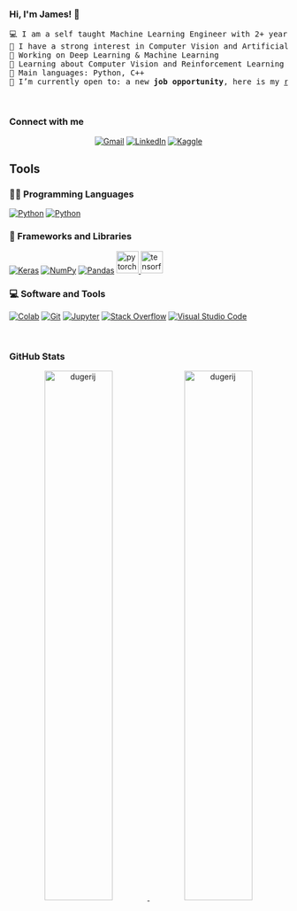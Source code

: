 ### Hi, I'm James! 👋

<!--
**dugerij/dugerij** is a ✨ _special_ ✨ repository because its `README.md` (this file) appears on your GitHub profile.

Here are some ideas to get you started:

- 🔭 I’m currently working on ...
- 🌱 I’m currently learning ...
- 👯 I’m looking to collaborate on ...
- 🤔 I’m looking for help with ...
- 💬 Ask me about ...
- 📫 How to reach me: ...
- 😄 Pronouns: ...
- ⚡ Fun fact: ...
-->
<pre>
💻 I am a self taught Machine Learning Engineer with 2+ years work experience
📝 I have a strong interest in Computer Vision and Artificial Intelligence
🔭 Working on Deep Learning & Machine Learning
🌱 Learning about Computer Vision and Reinforcement Learning
🌟 Main languages: Python, C++
🤔 I’m currently open to: a new <b>job opportunity</b>, here is my <a href="https://docs.google.com/document/d/1eySO4I-_dg9ErD7vaBPt2cScCgVeh8e2/edit?usp=sharing&ouid=104199459910556594329&rtpof=true&sd=true" target="_blank">resume.</a>
</pre>

<br/>

### Connect with me

<p align="center">
	<a href="mailto:dugeri.jude@gmail.com"><img img src="https://img.shields.io/badge/gmail-%23EA4335.svg?style=plastic&logo=gmail&logoColor=white" alt="Gmail"/></a>
	<a href="https://www.linkedin.com/in/james-dugeri-52b450b7/"><img src="https://img.shields.io/badge/linkedin-%230A66C2.svg?style=plastic&logo=linkedin&logoColor=white" alt="LinkedIn"/></a>
	<a href="https://www.kaggle.com/judedugeri"><img src="https://img.shields.io/badge/kaggle-%230A66C2.svg?style=plastic&logo=kaggle&logoColor=white" alt="Kaggle"/></a>
</p>

## Tools

### 👨‍💻 Programming Languages

<p>
    <a href="https://github.com/dugerij"><img alt="Python" src="https://img.shields.io/badge/JavaS%20-%23F7DF1E.svg?logo=javascript&logoColor=black"></a>
    <a href="https://github.com/dugerij"><img alt="Python" src="https://img.shields.io/badge/Python%20-%2314354C.svg?logo=python&logoColor=white"></a>

### 🧰 Frameworks and Libraries

<p>
    <a href="https://github.com/dugerij"><img alt="Keras" src="https://img.shields.io/badge/Keras%20-%23D00000.svg?logo=Keras&logoColor=white"></a>
    <a href="https://github.com/dugerij"><img alt="NumPy" src="https://img.shields.io/badge/Numpy%20-%23013243.svg?logo=numpy&logoColor=white"></a>
    <a href="https://github.com/dugerij"><img alt="Pandas" src="https://img.shields.io/badge/Pandas%20-%23150458.svg?logo=pandas&logoColor=white"></a>
    <a href="https://pytorch.org/" target="_blank" rel="noreferrer"> <img src="https://www.vectorlogo.zone/logos/pytorch/pytorch-icon.svg" alt="pytorch" width="40" height="40"/> </a>
   <a href="https://www.tensorflow.org" target="_blank" rel="noreferrer"> <img src="https://www.vectorlogo.zone/logos/tensorflow/tensorflow-icon.svg" alt="tensorflow" width="40" height="40"/> </a>
</p>

### 💻 Software and Tools

<p>
    <a href="https://github.com/dugerij"><img alt="Colab" src="https://img.shields.io/badge/Colab-00b56a.svg?logo=google-colab&logoColor=white"></a>
    <a href="https://github.com/dugerij"><img alt="Git" src="https://img.shields.io/badge/Git%20-%23F05033.svg?logo=git&logoColor=white"></a>
    <!--<a href="https://github.com/dugerij"><img alt="Google Sheets" src="https://img.shields.io/badge/Google%20Sheets%20-%2334A853.svg?logo=google%20sheets&logoColor=white"></a>-->
    <a href="https://github.com/dugerij"><img alt="Jupyter" src="https://img.shields.io/badge/Jupyter%20-%23F37626.svg?logo=Jupyter&logoColor=white"></a>
    <!--<a href="https://github.com/dugerij"><img alt="Postman" src="https://img.shields.io/badge/Postman-FF6C37?logo=postman&logoColor=white"></a>-->
    <a href="https://github.com/dugerij"><img alt="Stack Overflow" src="https://img.shields.io/badge/-Stack%20Overflow-FE7A16?logo=stack-overflow&logoColor=white"></a>
    <a href="https://github.com/dugerij"><img alt="Visual Studio Code" src="https://img.shields.io/badge/Visual%20Studio%20Code-0078d7.svg?logo=visual-studio-code&logoColor=white"></a>
</p>
</br>

### GitHub Stats

<!--
<summary><b>⚡ James' Stats</b></summary>
<br/>
-->
<p align="center">
	<a href="https://github.com/dugerij">
	<img width="49.5%" src="https://github-readme-stats.vercel.app/api?username=dugerij&show_icons=true" alt="dugerij">
	<img width="49.5%" src="https://github-readme-streak-stats.herokuapp.com/?user=dugerij" alt="dugerij">
	</a>
	<br/>
</p>
<br/>
